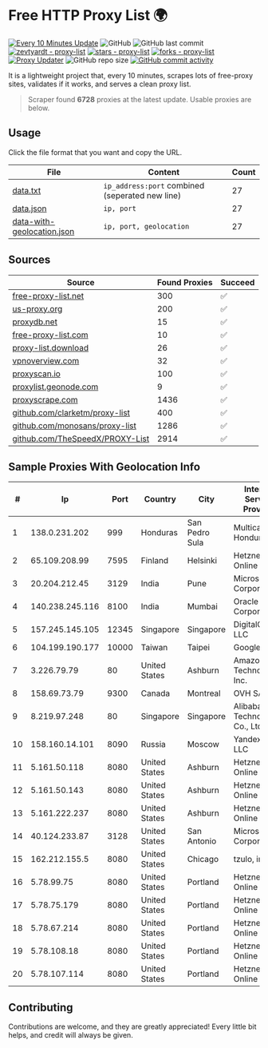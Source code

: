 
# Free HTTP Proxy List 🌍

[![Every 10 Minutes Update](https://github.com/mertguvencli/http-proxy-list/actions/workflows/main.yml/badge.svg?branch=main)](https://github.com/mertguvencli/http-proxy-list/actions/workflows/main.yml)
![GitHub](https://img.shields.io/github/license/mertguvencli/http-proxy-list)
![GitHub last commit](https://img.shields.io/github/last-commit/mertguvencli/http-proxy-list)
[![zevtyardt - proxy-list](https://img.shields.io/static/v1?label=zevtyardt&message=proxy-list&color=blue&logo=github)](https://github.com/zevtyardt/proxy-list "Go to GitHub repo")
[![stars - proxy-list](https://img.shields.io/github/stars/zevtyardt/proxy-list?style=social)](https://github.com/zevtyardt/proxy-list)
[![forks - proxy-list](https://img.shields.io/github/forks/zevtyardt/proxy-list?style=social)](https://github.com/zevtyardt/proxy-list)
[![Proxy Updater](https://github.com/zevtyardt/proxy-list/workflows/Proxy%20Updater/badge.svg)](https://github.com/zevtyardt/proxy-list/actions?query=workflow:"Proxy+Updater")
![GitHub repo size](https://img.shields.io/github/repo-size/zevtyardt/proxy-list)
[![GitHub commit activity](https://img.shields.io/github/commit-activity/m/zevtyardt/proxy-list?logo=commits)](https://github.com/zevtyardt/proxy-list/commits/main)

It is a lightweight project that, every 10 minutes, scrapes lots of free-proxy sites, validates if it works, and serves a clean proxy list.

> Scraper found **6728** proxies at the latest update. Usable proxies are below.

## Usage

Click the file format that you want and copy the URL.

|File|Content|Count|
|----|-------|-----|
|[data.txt](https://raw.githubusercontent.com/mertguvencli/http-proxy-list/main/proxy-list/data.txt)|`ip_address:port` combined (seperated new line)|27|
|[data.json](https://raw.githubusercontent.com/mertguvencli/http-proxy-list/main/proxy-list/data.json)|`ip, port`|27|
|[data-with-geolocation.json](https://raw.githubusercontent.com/mertguvencli/http-proxy-list/main/proxy-list/data-with-geolocation.json)|`ip, port, geolocation`|27|

## Sources

|Source|Found Proxies|Succeed|
|------|-------------|-------|
|[free-proxy-list.net](https://free-proxy-list.net)|300|✅|
|[us-proxy.org](https://www.us-proxy.org)|200|✅|
|[proxydb.net](http://proxydb.net)|15|✅|
|[free-proxy-list.com](https://free-proxy-list.com/?page=&port=&type%5B%5D=http&type%5B%5D=https&up_time=0&search=Search)|10|✅|
|[proxy-list.download](https://www.proxy-list.download/HTTP)|26|✅|
|[vpnoverview.com](https://vpnoverview.com/privacy/anonymous-browsing/free-proxy-servers)|32|✅|
|[proxyscan.io](https://www.proxyscan.io)|100|✅|
|[proxylist.geonode.com](https://proxylist.geonode.com/api/proxy-list?limit=300&page=1&sort_by=lastChecked&sort_type=desc&protocols=http,https)|9|✅|
|[proxyscrape.com](https://api.proxyscrape.com/v2/?request=displayproxies&protocol=http&timeout=10000&country=all&ssl=all&anonymity=all)|1436|✅|
|[github.com/clarketm/proxy-list](https://raw.githubusercontent.com/clarketm/proxy-list/master/proxy-list-raw.txt)|400|✅|
|[github.com/monosans/proxy-list](https://raw.githubusercontent.com/monosans/proxy-list/main/proxies/http.txt)|1286|✅|
|[github.com/TheSpeedX/PROXY-List](https://raw.githubusercontent.com/TheSpeedX/PROXY-List/master/http.txt)|2914|✅|


## Sample Proxies With Geolocation Info

|#|Ip|Port|Country|City|Internet Service Provider|
|-|--|----|-------|----|-------------------------|
|1|138.0.231.202|999|Honduras|San Pedro Sula|Multicable De Honduras|
|2|65.109.208.99|7595|Finland|Helsinki|Hetzner Online GmbH|
|3|20.204.212.45|3129|India|Pune|Microsoft Corporation|
|4|140.238.245.116|8100|India|Mumbai|Oracle Corporation|
|5|157.245.145.105|12345|Singapore|Singapore|DigitalOcean, LLC|
|6|104.199.190.177|10000|Taiwan|Taipei|Google LLC|
|7|3.226.79.79|80|United States|Ashburn|Amazon Technologies Inc.|
|8|158.69.73.79|9300|Canada|Montreal|OVH SAS|
|9|8.219.97.248|80|Singapore|Singapore|Alibaba (US) Technology Co., Ltd.|
|10|158.160.14.101|8090|Russia|Moscow|Yandex.Cloud LLC|
|11|5.161.50.118|8080|United States|Ashburn|Hetzner Online GmbH|
|12|5.161.50.143|8080|United States|Ashburn|Hetzner Online GmbH|
|13|5.161.222.237|8080|United States|Ashburn|Hetzner Online GmbH|
|14|40.124.233.87|3128|United States|San Antonio|Microsoft Corporation|
|15|162.212.155.5|8080|United States|Chicago|tzulo, inc.|
|16|5.78.99.75|8080|United States|Portland|Hetzner Online GmbH|
|17|5.78.75.179|8080|United States|Portland|Hetzner Online GmbH|
|18|5.78.67.214|8080|United States|Portland|Hetzner Online GmbH|
|19|5.78.108.18|8080|United States|Portland|Hetzner Online GmbH|
|20|5.78.107.114|8080|United States|Portland|Hetzner Online GmbH|



## Contributing

Contributions are welcome, and they are greatly appreciated! Every
little bit helps, and credit will always be given.

